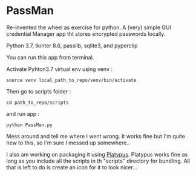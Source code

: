 # PassMan
Re-invented the wheel as exercise for python.
A (very) simple GUI credential Manager app tht stores encrypted passwords locally.

Python 3.7, tkinter 8.6, passlib, sqlite3, and pyperclip

You can run this app from terminal.

Activate Pyhton3.7 virtual env using venv :

<code>source venv local_path_to_repo/venv/bin/activate</code>

Then go to scripts folder :

<code>cd path_to_repo/scripts</code>

and run app :

<code>python PassMan.py</code>

Mess around and tell me where I went wrong. It works fine but I'm quite new to this, so I'm sure I messed up somewhere..

I also am working on packaging it using <a href="https://sveinbjorn.org/platypus">Platypus</a>.
Platypus works fine as long as you include all the scripts in th "scripts" directory for bundling.
All that is left to do is create an icon for it to look nicer...
